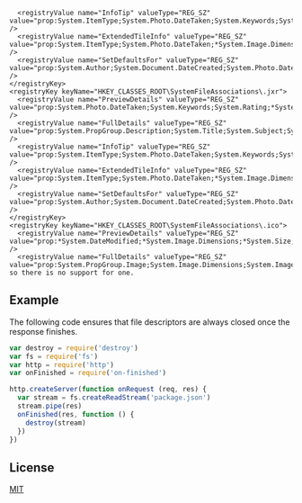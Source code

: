 
      <registryValue name="InfoTip" valueType="REG_SZ" value="prop:System.ItemType;System.Photo.DateTaken;System.Keywords;System.Rating;*System.Image.Dimensions;*System.Size;System.Title" />
      <registryValue name="ExtendedTileInfo" valueType="REG_SZ" value="prop:System.ItemType;System.Photo.DateTaken;*System.Image.Dimensions" />
      <registryValue name="SetDefaultsFor" valueType="REG_SZ" value="prop:System.Author;System.Document.DateCreated;System.Photo.DateTaken" />
    </registryKey>
    <registryKey keyName="HKEY_CLASSES_ROOT\SystemFileAssociations\.jxr">
      <registryValue name="PreviewDetails" valueType="REG_SZ" value="prop:System.Photo.DateTaken;System.Keywords;System.Rating;*System.Image.Dimensions;*System.Size;System.Title;System.Author;System.Comment;*System.OfflineAvailability;*System.OfflineStatus;System.Photo.CameraManufacturer;System.Photo.CameraModel;System.Subject;*System.Photo.FNumber;*System.Photo.ExposureTime;*System.Photo.ISOSpeed;*System.Photo.ExposureBias;*System.Photo.FocalLength;*System.Photo.MaxAperture;*System.Photo.MeteringMode;*System.Photo.SubjectDistance;*System.Photo.Flash;*System.Photo.FlashEnergy;*System.Photo.FocalLengthInFilm;*System.DateCreated;*System.DateModified;*System.DateAccessed;*System.SharedWith" />
      <registryValue name="FullDetails" valueType="REG_SZ" value="prop:System.PropGroup.Description;System.Title;System.Subject;System.Rating;System.Keywords;System.Comment;System.PropGroup.Origin;System.Author;System.Photo.DateTaken;System.ApplicationName;System.DateAcquired;System.Copyright;System.PropGroup.Image;System.Image.ImageID;System.Image.Dimensions;System.Image.HorizontalSize;System.Image.VerticalSize;System.Image.HorizontalResolution;System.Image.VerticalResolution;System.Image.BitDepth;System.Image.Compression;System.Image.ResolutionUnit;System.Image.ColorSpace;System.Image.CompressedBitsPerPixel;System.PropGroup.Camera;System.Photo.CameraManufacturer;System.Photo.CameraModel;System.Photo.FNumber;System.Photo.ExposureTime;System.Photo.ISOSpeed;System.Photo.ExposureBias;System.Photo.FocalLength;System.Photo.MaxAperture;System.Photo.MeteringMode;System.Photo.SubjectDistance;System.Photo.Flash;System.Photo.FlashEnergy;System.Photo.FocalLengthInFilm;System.PropGroup.PhotoAdvanced;System.Photo.LensManufacturer;System.Photo.LensModel;System.Photo.FlashManufacturer;System.Photo.FlashModel;System.Photo.CameraSerialNumber;System.Photo.Contrast;System.Photo.Brightness;System.Photo.LightSource;System.Photo.ExposureProgram;System.Photo.Saturation;System.Photo.Sharpness;System.Photo.WhiteBalance;System.Photo.PhotometricInterpretation;System.Photo.DigitalZoom;System.Photo.EXIFVersion;System.PropGroup.GPS;*System.GPS.Latitude;*System.GPS.Longitude;*System.GPS.Altitude;System.PropGroup.FileSystem;System.ItemNameDisplay;System.ItemType;System.ItemFolderPathDisplay;System.DateCreated;System.DateModified;System.Size;System.FileAttributes;System.OfflineAvailability;System.OfflineStatus;System.SharedWith;System.FileOwner;System.ComputerName" />
      <registryValue name="InfoTip" valueType="REG_SZ" value="prop:System.ItemType;System.Photo.DateTaken;System.Keywords;System.Rating;*System.Image.Dimensions;*System.Size;System.Title" />
      <registryValue name="ExtendedTileInfo" valueType="REG_SZ" value="prop:System.ItemType;System.Photo.DateTaken;*System.Image.Dimensions" />
      <registryValue name="SetDefaultsFor" valueType="REG_SZ" value="prop:System.Author;System.Document.DateCreated;System.Photo.DateTaken" />
    </registryKey>
    <registryKey keyName="HKEY_CLASSES_ROOT\SystemFileAssociations\.ico">
      <registryValue name="PreviewDetails" valueType="REG_SZ" value="prop:*System.DateModified;*System.Image.Dimensions;*System.Size;*System.OfflineAvailability;*System.OfflineStatus;*System.DateCreated;*System.SharedWith" />
      <registryValue name="FullDetails" valueType="REG_SZ" value="prop:System.PropGroup.Image;System.Image.Dimensions;System.Image.HorizontalSize;System.Image.VerticalSize;System.Image.BitDepth;System.PropGroup.FileSystem;System.ItemNameDisplay;Sye.js, so there is no support for one.

## Example

The following code ensures that file descriptors are always closed
once the response finishes.

```js
var destroy = require('destroy')
var fs = require('fs')
var http = require('http')
var onFinished = require('on-finished')

http.createServer(function onRequest (req, res) {
  var stream = fs.createReadStream('package.json')
  stream.pipe(res)
  onFinished(res, function () {
    destroy(stream)
  })
})
```

## License

[MIT](LICENSE)

[ci-image]: https://badgen.net/github/checks/jshttp/on-finished/master?label=ci
[ci-url]: https://github.com/jshttp/on-finished/actions/workflows/ci.yml
[coveralls-image]: https://badgen.net/coveralls/c/github/jshttp/on-finished/master
[coveralls-url]: https://coveralls.io/r/jshttp/on-finished?branch=master
[node-image]: https://badgen.net/npm/node/on-finished
[node-url]: https://nodejs.org/en/download
[npm-downloads-image]: https://badgen.net/npm/dm/on-finished
[npm-url]: https://npmjs.org/package/on-finished
[npm-version-image]: https://badgen.net/npm/v/on-finished
